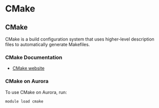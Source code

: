 # CMake

## CMake

CMake is a build configuration system that uses higher-level description files to automatically generate Makefiles.

### CMake Documentation

* [CMake website](https://cmake.org/)

### CMake on Aurora

To use CMake on Aurora, run:

```bash
module load cmake
```